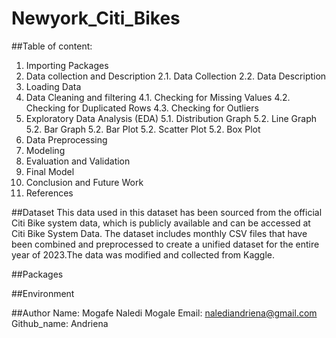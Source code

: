 # Newyork_Citi_Bikes

##Table of content:
1. Importing Packages
2. Data collection and Description
2.1. Data Collection
2.2. Data Description
3. Loading Data
4. Data Cleaning and filtering
4.1. Checking for Missing Values
4.2. Checking for Duplicated Rows
4.3. Checking for Outliers
5. Exploratory Data Analysis (EDA)
5.1. Distribution Graph
5.2. Line Graph
5.2. Bar Graph
5.2. Bar Plot
5.2. Scatter Plot
5.2. Box Plot
6. Data Preprocessing
7. Modeling
8. Evaluation and Validation
9. Final Model
10. Conclusion and Future Work
11. References

##Dataset
This data used in this dataset has been sourced from the official Citi Bike system data, which is publicly available and can be accessed at Citi Bike System Data. The dataset includes monthly CSV files that have been combined and preprocessed to create a unified dataset for the entire year of 2023.The data was modified and collected from Kaggle.

##Packages

##Environment

##Author
Name: Mogafe Naledi Mogale 
Email: nalediandriena@gmail.com
Github_name: Andriena
